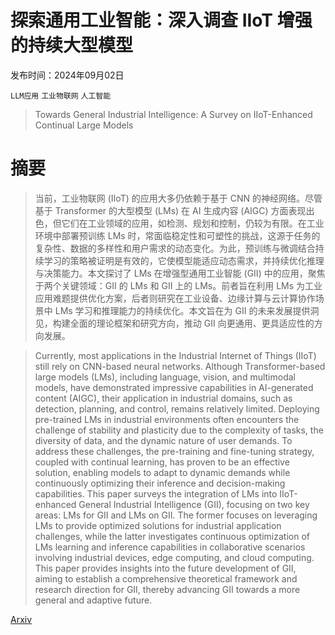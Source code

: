# 探索通用工业智能：深入调查 IIoT 增强的持续大型模型

发布时间：2024年09月02日

`LLM应用` `工业物联网` `人工智能`

> Towards General Industrial Intelligence: A Survey on IIoT-Enhanced Continual Large Models

# 摘要

> 当前，工业物联网 (IIoT) 的应用大多仍依赖于基于 CNN 的神经网络。尽管基于 Transformer 的大型模型 (LMs) 在 AI 生成内容 (AIGC) 方面表现出色，但它们在工业领域的应用，如检测、规划和控制，仍较为有限。在工业环境中部署预训练 LMs 时，常面临稳定性和可塑性的挑战，这源于任务的复杂性、数据的多样性和用户需求的动态变化。为此，预训练与微调结合持续学习的策略被证明是有效的，它使模型能适应动态需求，并持续优化推理与决策能力。本文探讨了 LMs 在增强型通用工业智能 (GII) 中的应用，聚焦于两个关键领域：GII 的 LMs 和 GII 上的 LMs。前者旨在利用 LMs 为工业应用难题提供优化方案，后者则研究在工业设备、边缘计算与云计算协作场景中 LMs 学习和推理能力的持续优化。本文旨在为 GII 的未来发展提供洞见，构建全面的理论框架和研究方向，推动 GII 向更通用、更具适应性的方向发展。

> Currently, most applications in the Industrial Internet of Things (IIoT) still rely on CNN-based neural networks. Although Transformer-based large models (LMs), including language, vision, and multimodal models, have demonstrated impressive capabilities in AI-generated content (AIGC), their application in industrial domains, such as detection, planning, and control, remains relatively limited. Deploying pre-trained LMs in industrial environments often encounters the challenge of stability and plasticity due to the complexity of tasks, the diversity of data, and the dynamic nature of user demands. To address these challenges, the pre-training and fine-tuning strategy, coupled with continual learning, has proven to be an effective solution, enabling models to adapt to dynamic demands while continuously optimizing their inference and decision-making capabilities. This paper surveys the integration of LMs into IIoT-enhanced General Industrial Intelligence (GII), focusing on two key areas: LMs for GII and LMs on GII. The former focuses on leveraging LMs to provide optimized solutions for industrial application challenges, while the latter investigates continuous optimization of LMs learning and inference capabilities in collaborative scenarios involving industrial devices, edge computing, and cloud computing. This paper provides insights into the future development of GII, aiming to establish a comprehensive theoretical framework and research direction for GII, thereby advancing GII towards a more general and adaptive future.

[Arxiv](https://arxiv.org/abs/2409.01207)